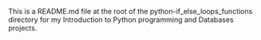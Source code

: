 This is a README.md file at the root of the python-if_else_loops_functions directory for my Introduction to Python programming and Databases projects.
